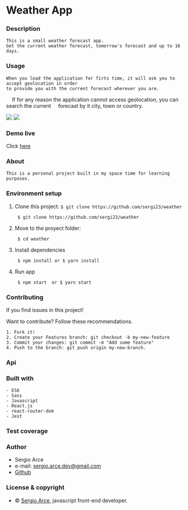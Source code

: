 
#   Weather App
### Description

    This is a small weather forecast app.
    Get the current weather forecast, tomorrow's forecast and up to 16 days.

### Usage

    When you load the application for firts time, it will ask you to accept geolocation in order 
    to provide you with the current forecast wherever you are.
    If for any reason the application cannot access geolocation, you can search the current
    forecast by it city, town or country.

![](https://media.giphy.com/media/WQg1PGTQZMaEEHtALP/giphy.gif)
![](https://media.giphy.com/media/kdRXTzDznjwTyryxlh/giphy.gif)

### Demo live

Click [here](https://sergi23-weather-app.netlify.com)

### About

    This is a personal project built in my space time for learning purposes.


### Environment setup 

1. Clone this project: `$ git clone https://github.com/sergi23/weather`  

        $ git clone https://github.com/sergi23/weather

2. Move to the proyect folder:

        $ cd weather

3. Install dependencies

        $ npm install or $ yarn install

4. Run app

        $ npm start  or $ yarn start

### Contributing

If you find issues in this project!

Want to contribute? Follow these recommendations.

    1. Fork it!
    2. Create your Features branch: git checkout -b my-new-feature
    3. Commit your changes: git commit -m "Add some feature"
    4. Push to the branch: git push origin my-new-branch.


### Api

### Built with

    - ES6
    - Sass
    - Javascript
    - React.js
    - react-router-dom
    - Jest

### Test coverage

### Author

- Sergio Arce 
- e-mail: sergio.arce.dev@gmail.com
- [Github](https://github.com/sergi23)

### License & copyright

- © [Sergio Arce](https://github.com/sergi23), javascript front-end developer.
